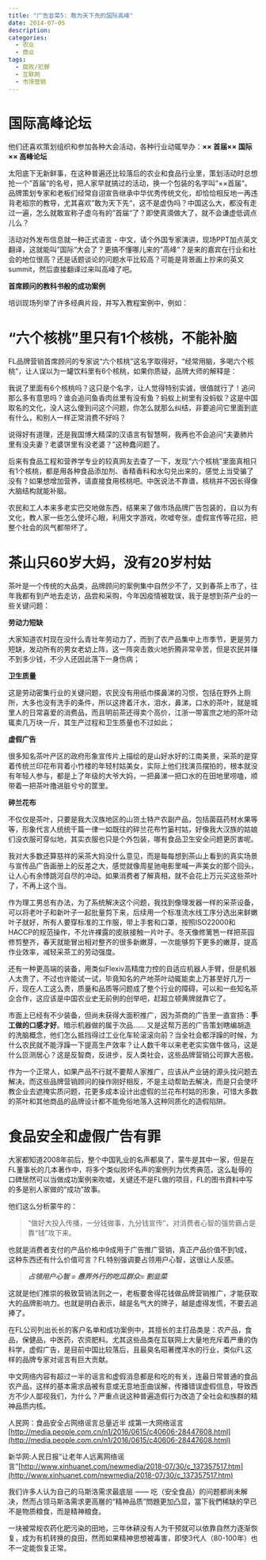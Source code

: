 ```yaml
---
title: "广告韭菜5: 敢为天下先的国际高峰"
date: 2014-07-05
description: 
categories:
  - 农业
  - 商业
tags:
  - 腐败/犯罪
  - 互联网
  - 市场营销
---
```




# **国际高峰论坛**

他们还喜欢策划组织和参加各种大会活动，各种行业动辄举办：**×× 首届×× 国际×× 高峰论坛**

太阳底下无新鲜事，在这种普遍还比较落后的农业和食品行业里，策划活动时总想抢一个”首届“的名号，把人家早就搞过的活动，换一个包装的名字叫”××首届“。品牌策划专家和老板们经常自诩宣告继承中华优秀传统文化，却恰恰相反地一再违背老祖宗的教导，尤其喜欢”敢为天下先“，这不是虚伪吗？中国这么大，都没有走过一遍，怎么就敢宣称子虚乌有的”首届“了？即使真滴做大了，就不会谦虚低调点儿么？

活动对外发布信息就一种正式语言 - 中文，请个外国专家演讲，现场PPT加点英文翻译，这就能叫”国际“大会了？更搞不懂哪儿来的”高峰“？是来的嘉宾在行业和社会的地位很高？还是话题谈论的问题水平比较高？可能是背景画上抄来的英文summit，然后直接翻译过来叫高峰了吧。

**首席顾问的教科书般的成功案例**

培训现场列举了许多经典片段，并写入教程案例中，例如：

# **“六个核桃”里只有1个核桃，不能补脑**

FL品牌营销首席顾问的专家说“六个核桃”这名字取得好，“经常用脑，多喝六个核桃”，让人误以为一罐饮料里有6个核桃，如果你质疑，品牌大师的解释是：

我说了里面有6个核桃吗？这只是个名字，让人觉得特别实诚，很值就行了！追问那么多有意思吗？谁会追问鱼香肉丝里有没有鱼？蚂蚁上树里有没蚂蚁？这是中国取名的文化，没人这么傻到问这个问题，你怎么就那么纠结，非要追问它里面到底有什么，和别人一样正常消费不好吗？

说得好有道理，还是我国博大精深的汉语言有智慧啊，我再也不会追问“夫妻肺片里有没夫妻？老婆饼里有没老婆？”这种蠢问题了。

后来有食品工程和营养学专业的较真网友去查了一下，发现“六个核桃”里面真相只有1个核桃，都是用各种食品添加剂、香精香料和水勾兑出来的，感觉上当受骗了没有？如果想增加营养，请直接食用核桃吧。中医说法不靠谱，核桃并不因长得像大脑结构就能补脑。

农民和工人本来多老实巴交地做东西，结果来了做市场品牌广告包装的，自以为有文化，教人家一些怎么使坏心眼，利用文字游戏，吹嘘夸张，虚假宣传等花招，把整个社会的风气都带坏了。

# **茶山只60岁大妈，没有20岁村姑**

茶叶是一个传统的大品类，品牌顾问的案例集中自然少不了，又到春茶上市了，往年我都有到产地去走访，品尝和采购，今年因疫情被耽误，我于是想到茶产业的一些关键问题：

**劳动力短缺**

大家知道农村现在没什么青壮年劳动力了，而到了农产品集中上市季节，更是劳力短缺，发动所有的男女老幼上阵，这一阵突击救火地折腾非常辛苦，但是农民并赚不到多少钱，不少人还因此落下一身伤病；

**卫生质量**

这是劳动密集行业的关键问题，农民没有用纸巾搽鼻涕的习惯，包括在野外上厕所，大多也没有洗手的条件，所以这搀着汗水，泪水，鼻涕，口水的茶叶，就是城里人的日常喜爱的消费品，而且明前茶还得卖个高价，江浙一带富庶之地的茶叶动辄卖几万块一斤，其生产过程和卫生质量也不过如此；

**虚假广告**

很多知名茶叶产区的政府形象宣传片上描绘的是山好水好的江南美景，采茶的是穿着传统兰印花布背着小竹楼的年轻村姑美女，实际上他们找演员摆拍的，根本就没有年轻人参与，都是上了年级的大爷大妈，一把鼻涕一把口水的在田地里唠嗑，顺带着一把茶叶撸进脏兮兮的筐里。

**碎兰花布**

不仅仅是茶叶，只要是我大汉族地区的山货土特产农副产品，包括菌菇药材水果等等，形象代言人统统千篇一律一如既往的碎兰花布竹篓村姑，好像我大汉族的姑娘们没衣服可穿似地，其实衣服也只是个外包装，哪有食品卫生安全问题更厉害呢。

我对大多数还算慈祥的采茶大妈没什么意见，而是每每想到茶山上看到的真实场景与宣传品广告画册上的反差之大，感觉就像周星驰电影里喊一声美女的那个回头，让人心有余悸跳河自尽的冲动。如果消费者了解真相，就不会花上万元买这些茶叶了，不再上这个当。

作为理工男总有办法，为了系统解决这个问题，我找到像理发器一样的采茶设备，可以将老叶子和新叶子一起批量剪下来，后续用一个标准流水线工序分选出来鲜嫩叶子就好，所有人要穿标准的工作服，带上手套和口罩，按照ISO22000和HACCP的规范操作，不允许裸露的皮肤接触一片叶子。冬天像修篱笆一样把茶园修剪整齐，春天就能冒出相对整齐的很多新嫩芽，一次能够剪下更多的嫩芽，提高作业效率，减轻采茶工的劳动强度。

还有一种更高端的装备，用类似Flexiv高精度力控的自适应机器人手臂，但是机器人太贵了，不过也许能试一试，毕竟知名的产地茶叶动辄能卖上万甚至好几万一斤，现在人工这么贵，质量和品质等问题成了整个行业的障碍，可以和一些知名茶企合作，这应该是中国农业史无前例的创举吧，赶超立顿黄牌就靠它了。

市面上已经有不少装备，但尚未获得大面积推广，因为茶商的广告里一直宣扬：**手工做的口感才好**。暗示机器做的属于次品…… 又是这帮万恶的广告策划瞎编胡造的洗脑概念，他们怎么抵挡得过工业化车轮滚滚向前？当全社会都浮躁的时候，为什么农民就不能浮躁一下提高生产效率？让人数千年以来老老实实做牛做马，这是什么叵测居心？这是反智商，反进步，反人类社会，这些品牌营销公司罪大恶极。

作为一个正常人，如果产品不行就不要帮人家推广，应该从产业链的源头找问题去解决。而这些品牌营销顾问的操作刚好相反，不是主动帮助去解决，而是只会使坏教企业去遮掩实质问题，花更多成本设计出虚假的兰花布村姑的形象，可惜大多数的茶叶和其他商品的品牌设计都不能免俗地落入这种同质化的造假陷阱。

# **食品安全和虚假广告有罪**

大家都知道2008年前后，整个中国乳业的名声都臭了，蒙牛是其中一家，但是在FL董事长的几本著作中，将多个类似败坏名声的案例列为优秀典范，这么耻辱的口碑居然可以当做成功案例来吹嘘，关键还不是FL做的项目，FL的图书資料中写的多是别人家做的“成功”故事。

他们这么分析蒙牛的：

> “做好大投入传播，一分钱做事，九分钱宣传”，对消费者心智的强势霸占是靠“钱”攻下来。
> 

也就是消费者支付的产品价格中9成用于广告推广营销，真正产品价值不到1成，这种东西还有什么价值可言？FL特别强调要占领用户心智，这很让人反感。

> ***占领用户心智 = 愚弄外行的吃瓜群众= 割韭菜***
> 

这就是他们推崇的极致营销法则之一，老板要舍得花钱做品牌营销推广，才能获取大的品牌影响力。也就是明白表示，越是名气大的牌子，越是虚得发慌，不要去追捧了。

在FL公司列出长长的客户名单和成功案例中，其擅长的主打品类是：农产品，食品，保健品，中医药，农资肥料。尤其这些品类在互联网上大量地充斥着严重的伪科学，虚假广告，是目前中国比较落后，且最臭名昭著搅浑水的行业，类似FL这样的品牌专家对谣言有巨大贡献。

中文网络内容有超过一半的谣言和虚假消息都是和吃的有关，连最日常普通的食品农产品，这样的基本需求品被有意或无意地歪曲误解，传播错误虚假信息，导致西方不少人鄙视我们，为什么？严重点说这种普遍造假行为改造了全社会和族群的精神品质内核。

人民网：食品安全占网络谣言总量近半 成第一大网络谣言[http://media.people.com.cn/n1/2016/0615/c40606-28447608.html](http://media.people.com.cn/n1/2016/0615/c40606-28447608.html)

新华网:人民日报“让老年人远离网络谣言”[http://www.xinhuanet.com/newmedia/2018-07/30/c_137357517.htm](http://www.xinhuanet.com/newmedia/2018-07/30/c_137357517.htm)

我们许多人认为自己的马斯洛需求最底层 —— 吃（安全食品）的问题都尚未解决，然而占领马斯洛需求更高層的“精神品质”問題更加凸显，當下我們稀缺的早已不是物质粮食，而是精神粮食。

一块被常规农药化肥污染的田地，三年休耕没有人为干预就可以依靠自然力逐渐恢复，成为有机转换的良田，然而如果精神思想被毒害，即使3代人（80-100年）也不一定能恢复正常。

